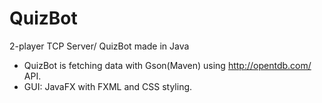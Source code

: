 # QuizBot
2-player TCP Server/ QuizBot made in Java

- QuizBot is fetching data with Gson(Maven) using http://opentdb.com/ API.
- GUI: JavaFX with FXML and CSS styling.
